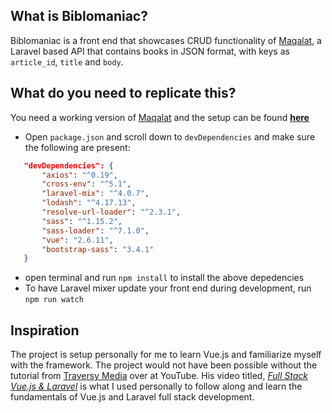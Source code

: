 ## What is Biblomaniac?
Biblomaniac is a front end that showcases CRUD functionality of [Maqalat](https://github.com/imtiazraqib/Maqalat), a Laravel based API that contains books in JSON format, with keys as `article_id`, `title` and `body`.

## What do you need to replicate this?
You need a working version of [Maqalat](https://github.com/imtiazraqib/Maqalat) and the setup can be found **[here](https://github.com/imtiazraqib/Maqalat#setup-maqalat)**

* Open `package.json` and scroll down to `devDependencies` and make sure the following are present:
 ``` json
    "devDependencies": {
        "axios": "^0.19",
        "cross-env": "^5.1",
        "laravel-mix": "^4.0.7",
        "lodash": "^4.17.13",
        "resolve-url-loader": "^2.3.1",
        "sass": "^1.15.2",
        "sass-loader": "^7.1.0",
        "vue": "2.6.11",
        "bootstrap-sass": "3.4.1"
    }
```
* open terminal and run `npm install` to install the above depedencies
* To have Laravel mixer update your front end during development, run `npm run watch`

## Inspiration
The project is setup personally for me to learn Vue.js and familiarize myself with the framework. The project would not have been possible without the tutorial from [Traversy Media](https://www.youtube.com/channel/UC29ju8bIPH5as8OGnQzwJyA) over at YouTube. His video titled, *[Full Stack Vue.js & Laravel](https://www.youtube.com/watch?v=DJ6PD_jBtU0)* is what I used personally to follow along and learn the fundamentals of Vue.js and Laravel full stack development.
